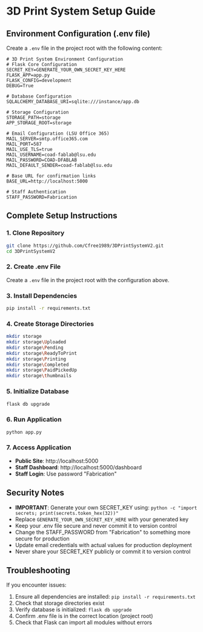 # 3D Print System Setup Guide

## Environment Configuration (.env file)

Create a `.env` file in the project root with the following content:

```env
# 3D Print System Environment Configuration
# Flask Core Configuration
SECRET_KEY=GENERATE_YOUR_OWN_SECRET_KEY_HERE
FLASK_APP=app.py
FLASK_CONFIG=development
DEBUG=True

# Database Configuration
SQLALCHEMY_DATABASE_URI=sqlite:///instance/app.db

# Storage Configuration
STORAGE_PATH=storage
APP_STORAGE_ROOT=storage

# Email Configuration (LSU Office 365)
MAIL_SERVER=smtp.office365.com
MAIL_PORT=587
MAIL_USE_TLS=true
MAIL_USERNAME=coad-fablab@lsu.edu
MAIL_PASSWORD=COAD-DFABLAB
MAIL_DEFAULT_SENDER=coad-fablab@lsu.edu

# Base URL for confirmation links
BASE_URL=http://localhost:5000

# Staff Authentication
STAFF_PASSWORD=Fabrication
```

## Complete Setup Instructions

### 1. Clone Repository
```bash
git clone https://github.com/Cfree1989/3DPrintSystemV2.git
cd 3DPrintSystemV2
```

### 2. Create .env File
Create a `.env` file in the project root with the configuration above.

### 3. Install Dependencies
```bash
pip install -r requirements.txt
```

### 4. Create Storage Directories
```bash
mkdir storage
mkdir storage\Uploaded
mkdir storage\Pending
mkdir storage\ReadyToPrint
mkdir storage\Printing
mkdir storage\Completed
mkdir storage\PaidPickedUp
mkdir storage\thumbnails
```

### 5. Initialize Database
```bash
flask db upgrade
```

### 6. Run Application
```bash
python app.py
```

### 7. Access Application
- **Public Site**: http://localhost:5000
- **Staff Dashboard**: http://localhost:5000/dashboard
- **Staff Login**: Use password "Fabrication"

## Security Notes

- **IMPORTANT**: Generate your own SECRET_KEY using: `python -c "import secrets; print(secrets.token_hex(32))"`
- Replace `GENERATE_YOUR_OWN_SECRET_KEY_HERE` with your generated key
- Keep your .env file secure and never commit it to version control
- Change the STAFF_PASSWORD from "Fabrication" to something more secure for production
- Update email credentials with actual values for production deployment
- Never share your SECRET_KEY publicly or commit it to version control

## Troubleshooting

If you encounter issues:
1. Ensure all dependencies are installed: `pip install -r requirements.txt`
2. Check that storage directories exist
3. Verify database is initialized: `flask db upgrade`
4. Confirm .env file is in the correct location (project root)
5. Check that Flask can import all modules without errors 